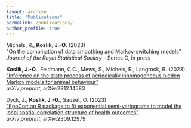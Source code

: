 ```yaml
---
layout: archive
title: "Publications"
permalink: /publications/
author_profile: true
---
```


Michels, R., **Koslik, J.-O.** (2023)<br>
"On the combination of data smoothing and Markov-switching models"<br>
*Journal of the Royal Statistical Society* – Series C, in press

**Koslik, J.-O.**, Feldmann, C.C., Mews, S., Michels, R., Langrock, R. (2023)<br>
["Inference on the state process of periodically inhomogeneous hidden Markov models for animal behaviour"](https://arxiv.org/abs/2312.14583)<br>
*arXiv preprint*, arXiv:2312.14583

Dyck, J., **Koslik, J.-O.**, Sauzet, O. (2023)<br>
["EgoCor: an R package to fit exponential semi-variograms to model the local spatial correlation structure of health outcomes"](https://arxiv.org/abs/2309.12979)<br>
*arXiv preprint*, arXiv:2309.12979

